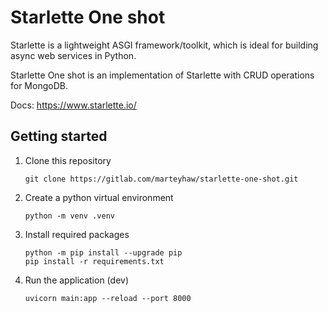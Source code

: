 # Starlette One shot
Starlette is a lightweight ASGI framework/toolkit, which is ideal for building async web services in Python.

Starlette One shot is an implementation of Starlette with CRUD operations for MongoDB.

Docs: https://www.starlette.io/
## Getting started

1. Clone this repository
    ```
    git clone https://gitlab.com/marteyhaw/starlette-one-shot.git
    ```
2. Create a python virtual environment
   ```
   python -m venv .venv
   ```
3. Install required packages
   ```
   python -m pip install --upgrade pip
   pip install -r requirements.txt
   ```
4. Run the application (dev)
   ```
   uvicorn main:app --reload --port 8000
   ```
